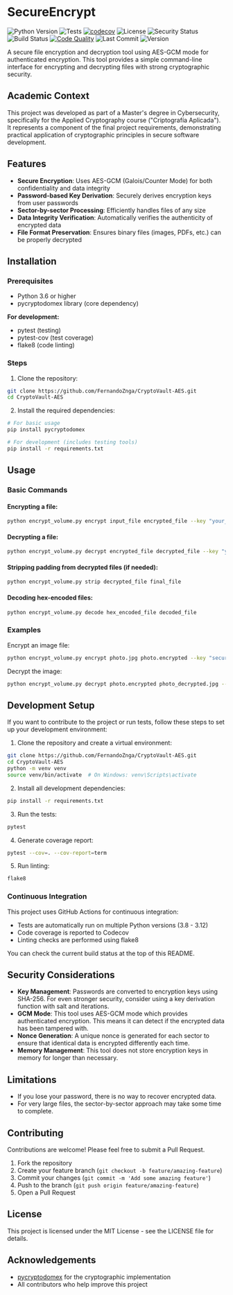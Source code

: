 # SecureEncrypt

![Python Version](https://img.shields.io/badge/python-3.6%2B-blue)
![Tests](https://github.com/FernandoZnga/CryptoVault-AES/actions/workflows/python-tests.yml/badge.svg)
[![codecov](https://codecov.io/gh/FernandoZnga/CryptoVault-AES/branch/main/graph/badge.svg)](https://codecov.io/gh/FernandoZnga/CryptoVault-AES)
![License](https://img.shields.io/badge/license-MIT-green)
![Security Status](https://img.shields.io/badge/security-AES--GCM-brightgreen)
![Build Status](https://img.shields.io/badge/build-passing-brightgreen)
[![Code Quality](https://img.shields.io/badge/code--quality-A-brightgreen)](https://github.com/FernandoZnga/CryptoVault-AES)
![Last Commit](https://img.shields.io/github/last-commit/FernandoZnga/CryptoVault-AES?color=blue)
![Version](https://img.shields.io/badge/version-1.0.0-blue)

A secure file encryption and decryption tool using AES-GCM mode for authenticated encryption. This tool provides a simple command-line interface for encrypting and decrypting files with strong cryptographic security.

## Academic Context

This project was developed as part of a Master's degree in Cybersecurity, specifically for the Applied Cryptography course ("Criptografía Aplicada"). It represents a component of the final project requirements, demonstrating practical application of cryptographic principles in secure software development.

## Features

- **Secure Encryption**: Uses AES-GCM (Galois/Counter Mode) for both confidentiality and data integrity
- **Password-based Key Derivation**: Securely derives encryption keys from user passwords
- **Sector-by-sector Processing**: Efficiently handles files of any size
- **Data Integrity Verification**: Automatically verifies the authenticity of encrypted data
- **File Format Preservation**: Ensures binary files (images, PDFs, etc.) can be properly decrypted

## Installation

### Prerequisites

- Python 3.6 or higher
- pycryptodomex library (core dependency)

**For development:**
- pytest (testing)
- pytest-cov (test coverage)
- flake8 (code linting)

### Steps

1. Clone the repository:
```bash
git clone https://github.com/FernandoZnga/CryptoVault-AES.git
cd CryptoVault-AES
```

2. Install the required dependencies:
```bash
# For basic usage
pip install pycryptodomex

# For development (includes testing tools)
pip install -r requirements.txt
```

## Usage

### Basic Commands

#### Encrypting a file:
```bash
python encrypt_volume.py encrypt input_file encrypted_file --key "your_password"
```

#### Decrypting a file:
```bash
python encrypt_volume.py decrypt encrypted_file decrypted_file --key "your_password"
```

#### Stripping padding from decrypted files (if needed):
```bash
python encrypt_volume.py strip decrypted_file final_file
```

#### Decoding hex-encoded files:
```bash
python encrypt_volume.py decode hex_encoded_file decoded_file
```

### Examples

Encrypt an image file:
```bash
python encrypt_volume.py encrypt photo.jpg photo.encrypted --key "secure_password_123"
```

Decrypt the image:
```bash
python encrypt_volume.py decrypt photo.encrypted photo_decrypted.jpg --key "secure_password_123"
```

## Development Setup

If you want to contribute to the project or run tests, follow these steps to set up your development environment:

1. Clone the repository and create a virtual environment:
```bash
git clone https://github.com/FernandoZnga/CryptoVault-AES.git
cd CryptoVault-AES
python -m venv venv
source venv/bin/activate  # On Windows: venv\Scripts\activate
```

2. Install all development dependencies:
```bash
pip install -r requirements.txt
```

3. Run the tests:
```bash
pytest
```

4. Generate coverage report:
```bash
pytest --cov=. --cov-report=term
```

5. Run linting:
```bash
flake8
```

### Continuous Integration

This project uses GitHub Actions for continuous integration:

- Tests are automatically run on multiple Python versions (3.8 - 3.12)
- Code coverage is reported to Codecov
- Linting checks are performed using flake8

You can check the current build status at the top of this README.

## Security Considerations

- **Key Management**: Passwords are converted to encryption keys using SHA-256. For even stronger security, consider using a key derivation function with salt and iterations.
- **GCM Mode**: This tool uses AES-GCM mode which provides authenticated encryption. This means it can detect if the encrypted data has been tampered with.
- **Nonce Generation**: A unique nonce is generated for each sector to ensure that identical data is encrypted differently each time.
- **Memory Management**: This tool does not store encryption keys in memory for longer than necessary.

## Limitations

- If you lose your password, there is no way to recover encrypted data.
- For very large files, the sector-by-sector approach may take some time to complete.

## Contributing

Contributions are welcome! Please feel free to submit a Pull Request.

1. Fork the repository
2. Create your feature branch (`git checkout -b feature/amazing-feature`)
3. Commit your changes (`git commit -m 'Add some amazing feature'`)
4. Push to the branch (`git push origin feature/amazing-feature`)
5. Open a Pull Request

## License

This project is licensed under the MIT License - see the LICENSE file for details.

## Acknowledgements

- [pycryptodomex](https://github.com/Legrandin/pycryptodome) for the cryptographic implementation
- All contributors who help improve this project

